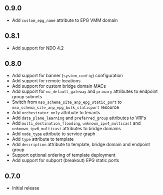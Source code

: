 ## 0.9.0

- Add `custom_epg_name` attribute to EPG VMM domain

## 0.8.1

- Add support for NDO 4.2

## 0.8.0

- Add support for banner (`system_config`) configuration
- Add support for remote locations
- Add support for custom bridge domain MACs
- Add support for `no_default_gateway` and `primary` attributes to endpoint group subnets
- Switch from `mso_schema_site_anp_epg_static_port` to `mso_schema_site_anp_epg_bulk_staticport` resource
- Add `orchestrator_only` attribute to tenants
- Add `data_plane_learning` and `preferred_group` attributes to VRFs
- Add `multi_destination_flooding`, `unknown_ipv4_multicast` and `unknown_ipv6_multicast` attributes to bridge domains
- Add `node_type` attribute to service graph
- Add `type` attribute to template
- Add `description` attribute to template, bridge domain and endpoint group
- Support optional ordering of template deployment
- Add support for subport (breakout) EPG static ports

## 0.7.0

- Initial release
